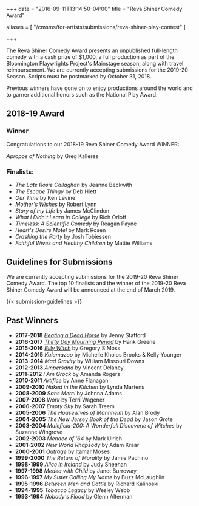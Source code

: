 +++
date = "2016-09-11T13:14:50-04:00"
title = "Reva Shiner Comedy Award"

aliases = [
    "/cmsms/for-artists/submissions/reva-shiner-play-contest"
]

+++

The Reva Shiner Comedy Award presents an unpublished full-length comedy with a cash prize of $1,000, a full production as part of the Bloomington Playwrights Project's Mainstage season, along with travel reimbursement. We are currently accepting submissions for the 2019-20 Season. Scripts must be postmarked by October 31, 2018.

Previous winners have gone on to enjoy productions around the world and to garner additional honors such as the National Play Award.

## 2018-19 Award

### Winner

Congratulations to our 2018-19 Reva Shiner Comedy Award WINNER:

_Apropos of Nothing_ by Greg Kalleres

### Finalists:

* _The Late Rosie Callaghan_ by Jeanne Beckwith
* _The Escape Thingy_ by Deb Hiett
* _Our Time_ by Ken Levine
* _Mother's Wishes_ by Robert Lynn
* _Story of my Life_ by James McClindon
* _What I Didn't Learn in College_ by Rich Orloff
* _Timeless: A Scientific Comedy_ by Reagan Payne
* _Heart's Desire Motel_ by Mark Rosen
* _Crashing the Party_ by Josh Tobiessen
* _Faithful Wives and Healthy Children_ by Mattie Williams

## Guidelines for Submissions

We are currently accepting submissions for the 2019-20 Reva Shiner Comedy Award. The top 10 finalists and the winner of the 2019-20 Reva Shiner Comedy Award will be announced at the end of March 2019.

{{< submission-guidelines >}}

## Past Winners

* **2017-2018** [_Beating a Dead Horse_](/show/2017-2018/beating-a-dead-horse/) by Jenny Stafford
* **2016-2017** [_Thirty Day Mourning Period_](/show/2016-2017/30-day-mourning-period/) by Hank Greene
* **2015-2016** [_Billy Witch_](/show/2015-2016/billy-witch/) by Gregory S Moss
* **2014-2015** _Kalamazoo_ by Michelle Kholos Brooks & Kelly Younger
* **2013-2014** _Mad Gravity_ by William Missouri Downs
* **2012-2013** _Ampersand_ by Vincent Delaney
* **2011-2012** _I Am Grock_ by Amanda Rogers
* **2010-2011** _Artifice_ by Anne Flanagan
* **2009-2010** _Naked in the Kitchen_ by Lynda Martens
* **2008-2009** _Sans Merci_ by Johnna Adams
* **2007-2008** _Work_ by Terri Wagener
* **2006-2007** _Empty Sky_ by Sarah Treem
* **2005-2006** _The Housewives of Mannheim_ by Alan Brody
* **2004-2005** _The New Jersey Book of the Dead_ by Jason Grote
* **2003-2004** _Maleficia-200: A Wonderfull Discoverie of Witches_ by Suzanne Wingrove
* **2002-2003** _Menace of '64_ by Mark Ulrich
* **2001-2002** _New World Rhapsody_ by Adam Kraar
* **2000-2001** _Outrage_ by Itamar Moses
* **1999-2000** _The Return of Morality_ by Jamie Pachino
* **1998-1999** _Alice in Ireland_ by Judy Sheehan
* **1997-1998** _Medea with Child_ by Janet Burroway
* **1996-1997** _My Sister Calling My Name_ by Buzz McLaughlin
* **1995-1996** _Between Men and Cattle_ by Richard Kalinoski
* **1994-1995** _Tobacco Legacy_ by Wesley Webb
* **1993-1994** _Nobody's Flood_ by Glenn Alterman
